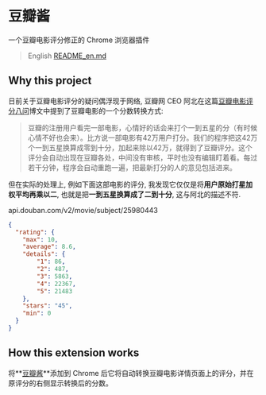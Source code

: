 # 豆瓣酱

一个豆瓣电影评分修正的 Chrome 浏览器插件

> English [README_en.md][readme-en]

## Why this project

日前关于豆瓣电影评分的疑问偶浮现于网络, 豆瓣网 CEO 阿北在这篇[豆瓣电影评分八问][douban-movie-qna]博文中提到了豆瓣电影的一个分数转换方式:

> 豆瓣的注册用户看完一部电影，心情好的话会来打个一到五星的分（有时候心情不好也会来）。比方说一部电影有42万用户打分。我们的程序把这42万个一到五星换算成零到十分，加起来除以42万，就得到了豆瓣评分。这个评分会自动出现在豆瓣各处，中间没有审核，平时也没有编辑盯着看。每过若干分钟，程序会自动重跑一遍，把最新打分的人的意见包括进来。

但在实际的处理上, 例如下面这部电影的评分, 我发现它仅仅是将**用户原始打星加权平均再乘以二**, 也就是把**一到五星换算成了二到十分**, 这与阿北的描述不符.

api.douban.com/v2/movie/subject/25980443
```json
{
  "rating": {
    "max": 10,
    "average": 8.6,
    "details": {
        "1": 86,
        "2": 487,
        "3": 5863,
        "4": 22367,
        "5": 21483
    },
    "stars": "45",
    "min": 0
  }
}
```

## How this extension works

将**[豆瓣酱][doubanjiang-ext-page]**添加到 Chrome 后它将自动转换豆瓣电影详情页面上的评分，并在原评分的右侧显示转换后的分数。


[readme-en]: https://github.com/DehuaZhao/doubanjiang/blob/master/README_en.md
[douban-movie-qna]: https://blog.douban.com/douban/2015/12/18/3060/
[doubanjiang-ext-page]: https://chrome.google.com/webstore/detail/doubanjiang/ellekillbpgmnfgpedmjllhjgngiikim
